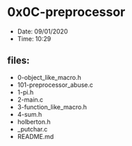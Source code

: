 # 0x0C-preprocessor

* Date: 09/01/2020
* Time: 10:29

## files:

* 0-object_like_macro.h
* 101-preprocessor_abuse.c
* 1-pi.h
* 2-main.c
* 3-function_like_macro.h
* 4-sum.h
* holberton.h
* _putchar.c
* README.md
